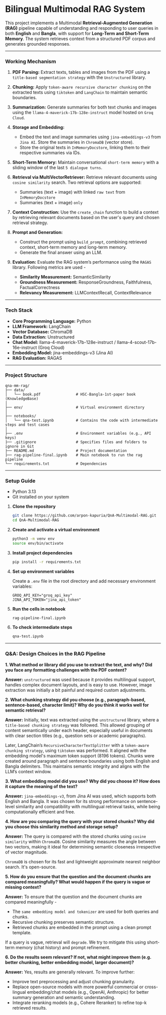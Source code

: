 # Bilingual Multimodal RAG System

This project implements a Multimodal **Retrieval-Augmented Generation (RAG)** pipeline capable of understanding and responding to user queries in both **English** and **Bangla**, with support for **Long-Term and Short-Term Memory**. The system retrieves context from a structured PDF corpus and generates grounded responses.

---

### Working Mechanism

1. **PDF Parsing:** Extract texts, tables and images from the PDF using a `title-based segmentation strategy` with the `Unstructured` library.

2. **Chunking:** Apply `token-aware recursive character chunking` on the extracted texts using `tiktoken` and `LangChain` to maintain semantic boundaries.

3. **Summarization:** Generate summaries for both text chunks and images using the `llama-4-maverick-17b-128e-instruct` model hosted on `Groq Cloud`.

4. **Storage and Embedding:**  
   - Embed the text and image summaries using `jina-embeddings-v3` from `Jina AI`. Store the summaries in `ChromaDB` (vector store).  
   - Store the original texts in `InMemoryDocstore`, linking them to their respective summaries via IDs.

1. **Short-Term Memory:** Maintain conversational `short-term memory` with a sliding window of the last `5 dialogue turns`.

2. **Retrieval via MultiVectorRetriever:** Retrieve relevant documents using `cosine similarity` search. Two retrieval options are supported:
   - Summaries (text + image) with linked `raw text` from `InMemoryDocstore`
   - Summaries (text + image) `only`

3. **Context Construction:** Use the `create_chain` function to build a context by retrieving relevant documents based on the user's query and chosen retrieval strategy.

4. **Prompt and Generation:**  
   - Construct the prompt using `build_prompt`, combining retrieved context, short-term memory and long-term memory.  
   - Generate the final answer using an LLM.

5. **Evaluation:** Evaluate the RAG system’s performance using the `RAGAS` library. Following metrics are used -
    - **Similarity Measurement:** SemanticSimilarity
    - **Groundness Measurement:** ResponseGroundness, Faithfulness, FactualCorrectness
    - **Relevancy Measurement:** LLMContextRecall, ContextRelevance

---

### Tech Stack 

- **Core Programming Language:** Python 
- **LLM Framework:** LangChain
- **Vector Database:** ChromaDB
- **Data Extraction:** Unstructured
- **Chat Model:** llama-4-maverick-17b-128e-instruct / llama-4-scout-17b-16e-instruct (Groq Cloud)
- **Embedding Model:** jina-embeddings-v3 (Jina AI)
- **RAG Evaluation:** RAGAS

---

### Project Structure

```
qna-mm-rag/
├── data/
│   └── book.pdf                # HSC-Bangla-1st-paper book (KnowledgeBase)
│
├── env/                        # Virtual environment directory
│
├── notebooks/
│   └── qna-test.ipynb          # Contains the code with intermediate steps and test cases
│
├── .env                        # Environment variables (e.g., API keys)
├── .gitignore                  # Specifies files and folders to ignore in Git
├── README.md                   # Project documentation
├── rag-pipeline-final.ipynb    # Main notebook to run the rag pipeline
└── requirements.txt            # Dependencies
```

---

### Setup Guide

- Python 3.13
- Git installed on your system

1. **Clone the repository**

   ```bash
   git clone https://github.com/arpon-kapuria/QnA-Multimodal-RAG.git
   cd QnA-Multimodal-RAG
   ```

2. **Create and activate a virtual environment**

   ```bash
   python3 -m venv env
   source env/bin/activate 
   ```

3. **Install project dependencies**

   ```bash
   pip install -r requirements.txt
   ```
   

4. **Set up environment variables**

   Create a `.env` file in the root directory and add necessary environment variables:

   ```
   GROQ_API_KEY="groq_api_key"
   JINA_API_TOKEN="jina_api_token"
   ```

5. **Run the cells in notebook**

   ```bash
   rag-pipeline-final.ipynb
   ```

6. **To check intermediate steps**

    ```bash
    qna-test.ipynb
    ```

---

### Q&A: Design Choices in the RAG Pipeline

**1. What method or library did you use to extract the text, and why? Did you face any formatting challenges with the PDF content?**

**Answer:** `unstructured` was used because it provides multilingual support, handles complex document layouts, and is easy to use. However, image extraction was initially a bit painful and required custom adjustments.

**2. What chunking strategy did you choose (e.g., paragraph-based, sentence-based, character limit)? Why do you think it works well for semantic retrieval?**

**Answer:** Initially, text was extracted using the `unstructured` library, where a `title-based chunking strategy` was followed. This allowed grouping of content semantically under each header, especially useful in documents with clear section titles (e.g., question sets or academic paragraphs).

Later, LangChain’s `RecursiveCharacterTextSplitter` with a `token-aware chunking strategy`, using `tiktoken` was performed. It aligned with the embedding model's maximum token support (8196 tokens). Chunks were created around paragraph and sentence boundaries using both English and Bangla delimiters. This maintains semantic integrity and aligns with the LLM’s context window.

**3. What embedding model did you use? Why did you choose it? How does it capture the meaning of the text?**

**Answer:** `jina-embeddings-v3`, from Jina AI was used, which supports both English and Bangla. It was chosen for its strong performance on sentence-level similarity and compatibility with multilingual retrieval tasks, while being computationally efficient and free.

**4. How are you comparing the query with your stored chunks? Why did you choose this similarity method and storage setup?**

**Answer:** The query is compared with the stored chunks using `cosine similarity` within `ChromaDB`. Cosine similarity measures the angle between two vectors, making it ideal for determining semantic closeness irrespective of vector magnitude.

`ChromaDB` is chosen for its fast and lightweight approximate nearest neighbor search. It's open-source.

**5. How do you ensure that the question and the document chunks are compared meaningfully? What would happen if the query is vague or missing context?**

**Answer:** To ensure that the question and the document chunks are compared meaningfully -
- The `same embedding model and tokenizer` are used for both queries and chunks.
- Recursive chunking preserves semantic structure.
- Retrieved chunks are embedded in the prompt using a clean prompt template.

If a query is vague, retrieval will `degrade`. We try to mitigate this using short-term memory (chat history) and prompt refinement.

**6. Do the results seem relevant? If not, what might improve them (e.g. better chunking, better embedding model, larger document)?**

**Answer:** Yes, results are generally relevant. To improve further:
- Improve text preprocessing and adjust chunking granularity.
- Replace open-source models with more powerful commercial or cross-lingual embedding/chat models (e.g., OpenAI, Anthropic) for better summary generation and semantic understanding.
- Integrate reranking models (e.g., Cohere Reranker) to refine top-k retrieved results.



